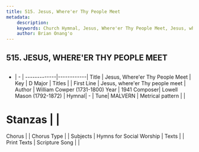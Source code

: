 ```yaml
---
title: 515. Jesus, Where'er Thy People Meet
metadata:
    description: 
    keywords: Church Hymnal, Jesus, Where'er Thy People Meet, Jesus, where&#039;er Thy people meet, 
    author: Brian Onang'o
---
```



## 515. JESUS, WHERE'ER THY PEOPLE MEET

```txt

```

- |   -  |
-------------|------------|
Title | Jesus, Where'er Thy People Meet |
Key | D Major |
Titles |  |
First Line | Jesus, where&#039;er Thy people meet |
Author | William Cowper (1731-1800)
Year | 1941
Composer| Lowell Mason (1792-1872) |
Hymnal|  - |
Tune| MALVERN |
Metrical pattern | |
# Stanzas |  |
Chorus |  |
Chorus Type |  |
Subjects | Hymns for Social Worship |
Texts |  |
Print Texts | 
Scripture Song |  |
  
